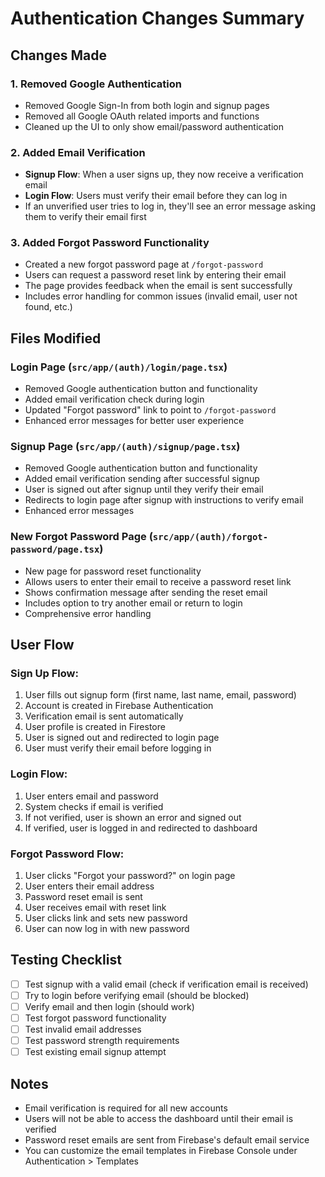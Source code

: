 # Authentication Changes Summary

## Changes Made

### 1. **Removed Google Authentication**
   - Removed Google Sign-In from both login and signup pages
   - Removed all Google OAuth related imports and functions
   - Cleaned up the UI to only show email/password authentication

### 2. **Added Email Verification**
   - **Signup Flow**: When a user signs up, they now receive a verification email
   - **Login Flow**: Users must verify their email before they can log in
   - If an unverified user tries to log in, they'll see an error message asking them to verify their email first

### 3. **Added Forgot Password Functionality**
   - Created a new forgot password page at `/forgot-password`
   - Users can request a password reset link by entering their email
   - The page provides feedback when the email is sent successfully
   - Includes error handling for common issues (invalid email, user not found, etc.)

## Files Modified

### Login Page (`src/app/(auth)/login/page.tsx`)
- Removed Google authentication button and functionality
- Added email verification check during login
- Updated "Forgot password" link to point to `/forgot-password`
- Enhanced error messages for better user experience

### Signup Page (`src/app/(auth)/signup/page.tsx`)
- Removed Google authentication button and functionality
- Added email verification sending after successful signup
- User is signed out after signup until they verify their email
- Redirects to login page after signup with instructions to verify email
- Enhanced error messages

### New Forgot Password Page (`src/app/(auth)/forgot-password/page.tsx`)
- New page for password reset functionality
- Allows users to enter their email to receive a password reset link
- Shows confirmation message after sending the reset email
- Includes option to try another email or return to login
- Comprehensive error handling

## User Flow

### Sign Up Flow:
1. User fills out signup form (first name, last name, email, password)
2. Account is created in Firebase Authentication
3. Verification email is sent automatically
4. User profile is created in Firestore
5. User is signed out and redirected to login page
6. User must verify their email before logging in

### Login Flow:
1. User enters email and password
2. System checks if email is verified
3. If not verified, user is shown an error and signed out
4. If verified, user is logged in and redirected to dashboard

### Forgot Password Flow:
1. User clicks "Forgot your password?" on login page
2. User enters their email address
3. Password reset email is sent
4. User receives email with reset link
5. User clicks link and sets new password
6. User can now log in with new password

## Testing Checklist

- [ ] Test signup with a valid email (check if verification email is received)
- [ ] Try to login before verifying email (should be blocked)
- [ ] Verify email and then login (should work)
- [ ] Test forgot password functionality
- [ ] Test invalid email addresses
- [ ] Test password strength requirements
- [ ] Test existing email signup attempt

## Notes

- Email verification is required for all new accounts
- Users will not be able to access the dashboard until their email is verified
- Password reset emails are sent from Firebase's default email service
- You can customize the email templates in Firebase Console under Authentication > Templates
